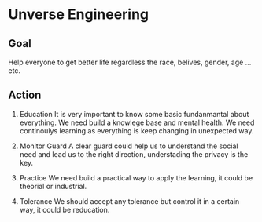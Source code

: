 # Unverse Engineering

## Goal
Help everyone to get better life regardless the race, belives, gender, age ... etc.

## Action
1. Education
It is very important to know some basic fundanmantal about everything. We need build a knowlege base and mental health.
We need continoulys learning as everything is keep changing in unexpected way.

2. Monitor Guard
A clear guard could help us to understand the social need and lead us to the right direction, understading the privacy is the key.

3. Practice
We need build a practical way to apply the learning, it could be theorial or industrial.

4. Tolerance
We should accept any tolerance but control it in a certain way, it could be reducation.
